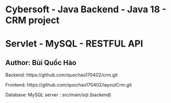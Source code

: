 <h1>Cybersoft - Java Backend - Java 18 - CRM project</h1>
<h1>Servlet - MySQL - RESTFUL API</h1>
<h2>Author: Bùi Quốc Hào</h2>
<p>Backend: https://github.com/quochao170402/crm.git</p>
<p>Frontend: https://github.com/quochao170402/layoutCrm.git</p>
<p>Database: MySQL server : src/main/sql (backend)</p>
